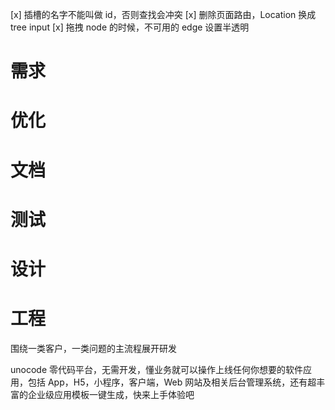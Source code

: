 [x] 插槽的名字不能叫做 id，否则查找会冲突
[x] 删除页面路由，Location 换成 tree input
[x] 拖拽 node 的时候，不可用的 edge 设置半透明

# 需求

# 优化

# 文档

# 测试

# 设计

# 工程


围绕一类客户，一类问题的主流程展开研发

unocode 零代码平台，无需开发，懂业务就可以操作上线任何你想要的软件应用，包括 App，H5，小程序，客户端，Web 网站及相关后台管理系统，还有超丰富的企业级应用模板一键生成，快来上手体验吧